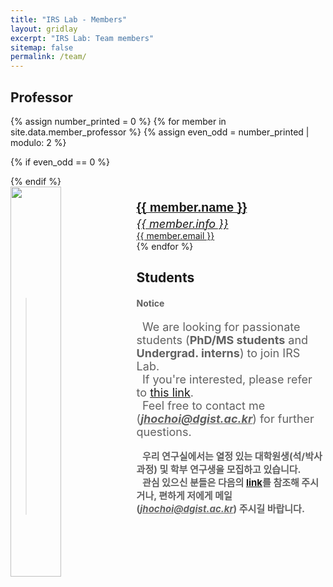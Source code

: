 ```yaml
---
title: "IRS Lab - Members"
layout: gridlay
excerpt: "IRS Lab: Team members"
sitemap: false
permalink: /team/
---
```


## Professor
{% assign number_printed = 0 %}
{% for member in site.data.member_professor %}
{% assign even_odd = number_printed | modulo: 2 %}

{% if even_odd == 0 %}
<div class="row">
{% endif %}
<div class="col-sm-6 clearfix">
<div class="list-group">
  <a href="{{ site.url }}{{ site.baseurl }}/team/jaeho" class="list-group-item" style="height: 220px;">
    <img src="{{ site.url }}{{ site.baseurl }}/images/teampic/{{ member.photo }}" class="img-responsive" width="40%" style="float: left" />
    <br><span style="font-family:sans-serif; font-weight:bold; font-size:20px; line-height:1.6;">{{ member.name }}<br></span>
    <span style="font-style:italic; font-size:18px">{{ member.info }}<br></span>
    <span>{{ member.email }}<br></span>
  </a>
</div>
</div>
</div>
{% endfor %}

## Students

<blockquote>
  <h4><strong>Notice</strong></h4>
  <span style="margin-left: 2%; font-size:18px">We are looking for passionate students (<b>PhD/MS students</b> and <b>Undergrad. interns</b>) to join IRS Lab.<br></span>
  <span style="margin-left: 2%; font-size:18px">If you're interested, please refer to <a href="{{ site.url }}{{ site.baseurl }}/vacancies">this link</a>.<br></span>
  <span style="margin-left: 2%; font-size:18px">Feel free to contact me (<i><u><strong>jhochoi@dgist.ac.kr</strong></u></i>) for further questions.</span>
  <br><br>
  <span style="margin-left: 2%; font-size:15px;"><strong>우리 연구실에서는 열정 있는 대학원생(석/박사 과정) 및 학부 연구생을 모집하고 있습니다.</strong><br></span>
  <span style="margin-left: 2%; font-size:15px;"><strong>관심 있으신 분들은 다음의 <a href="{{ site.url }}{{ site.baseurl }}/vacancies">link</a>를 참조해 주시거나, 편하게 저에게 메일(<i><u>jhochoi@dgist.ac.kr</u></i>) 주시길 바랍니다.</strong></span>
</blockquote>

<br><br>